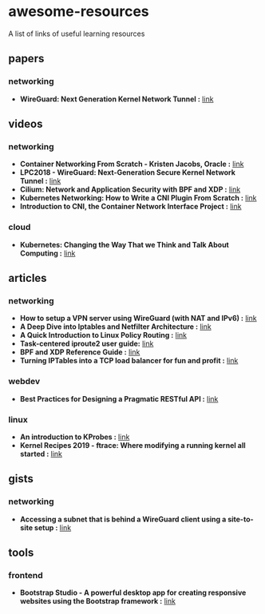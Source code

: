 # awesome-resources
A list of links of useful learning resources

## papers
### networking
- **WireGuard: Next Generation Kernel Network Tunnel :** [link](https://www.wireguard.com/papers/wireguard.pdf)

## videos
### networking
- **Container Networking From Scratch - Kristen Jacobs, Oracle :** [link](https://youtu.be/6v_BDHIgOY8)
- **LPC2018 - WireGuard: Next-Generation Secure Kernel Network Tunnel :** [link](https://youtu.be/CejbCQ5wS7Q)
- **Cilium: Network and Application Security with BPF and XDP :** [link](https://youtu.be/ilKlmTDdFgk)
- **Kubernetes Networking: How to Write a CNI Plugin From Scratch :** [link](https://youtu.be/zmYxdtFzK6s)
- **Introduction to CNI, the Container Network Interface Project :** [link](https://youtu.be/YjjrQiJOyME)

### cloud
- **Kubernetes: Changing the Way That we Think and Talk About Computing :** [link](https://youtu.be/DGlQgNmobuc)

## articles
### networking
- **How to setup a VPN server using WireGuard (with NAT and IPv6) :** [link](https://angristan.xyz/2019/01/how-to-setup-vpn-server-wireguard-nat-ipv6/)
- **A Deep Dive into Iptables and Netfilter Architecture :** [link](https://www.digitalocean.com/community/tutorials/a-deep-dive-into-iptables-and-netfilter-architecture)
- **A Quick Introduction to Linux Policy Routing :** [link](https://blog.scottlowe.org/2013/05/29/a-quick-introduction-to-linux-policy-routing/)
- **Task-centered iproute2 user guide:** [link](https://www.baturin.org/docs/iproute2)
- **BPF and XDP Reference Guide :** [link](https://docs.cilium.io/en/v1.8/bpf/)
- **Turning IPTables into a TCP load balancer
for fun and profit :** [link](https://scalingo.com/blog/iptables)
### webdev
- **Best Practices for Designing a Pragmatic RESTful API :** [link](https://www.vinaysahni.com/best-practices-for-a-pragmatic-restful-api)

### linux
- **An introduction to KProbes :** [link](https://lwn.net/Articles/132196/)
- **Kernel Recipes 2019 - ftrace: Where modifying a running kernel all started :** [link](https://youtu.be/93uE_kWWQjs)

## gists
### networking
- **Accessing a subnet that is behind a WireGuard client using a site-to-site setup :** [link](https://gist.github.com/insdavm/b1034635ab23b8839bf957aa406b5e39)

## tools
### frontend
- **Bootstrap Studio - A powerful desktop app for creating responsive websites using the Bootstrap framework :** [link](https://bootstrapstudio.io/)

